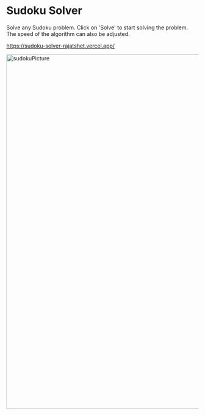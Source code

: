 # Sudoku Solver
Solve any Sudoku problem.
Click on 'Solve' to start solving the problem.
The speed of the algorithm can also be adjusted.

https://sudoku-solver-rajatshet.vercel.app/

<img width="931" alt="sudokuPicture" src="https://user-images.githubusercontent.com/82999654/141134866-ce359e2e-3c97-43a4-ba16-856bab25cd04.png">
